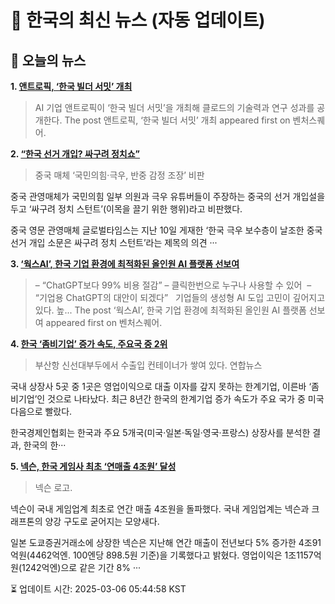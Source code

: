 # 📢 한국의 최신 뉴스 (자동 업데이트)

## 📰 오늘의 뉴스
**1. [앤트로픽, ‘한국 빌더 서밋’ 개최](https://www.venturesquare.net/959117)**
> AI 기업 앤트로픽이 ‘한국 빌더 서밋’을 개최해 클로드의 기술력과 연구 성과를 공개한다.
The post 앤트로픽, ‘한국 빌더 서밋’ 개최 appeared first on 벤처스퀘어.

**2. [“한국 선거 개입? 싸구려 정치쇼”](https://www.khan.co.kr/article/202502112057025)**
> 중국 매체 ‘국민의힘·극우, 반중 감정 조장’ 비판

중국 관영매체가 국민의힘 일부 의원과 극우 유튜버들이 주장하는 중국의 선거 개입설을 두고 ‘싸구려 정치 스턴트’(이목을 끌기 위한 행위)라고 비판했다.

중국 영문 관영매체 글로벌타임스는 지난 10일 게재한 ‘한국 극우 보수층이 날조한 중국 선거 개입 소문은 싸구려 정치 스턴트’라는 제목의 의견 ···

**3. [‘웍스AI’, 한국 기업 환경에 최적화된 올인원 AI 플랫폼 선보여](https://www.venturesquare.net/956743)**
> – “ChatGPT보다 99% 비용 절감” – 클릭한번으로 누구나 사용할 수 있어  – “기업용 ChatGPT의 대안이 되겠다”   기업들의 생성형 AI 도입 고민이 깊어지고 있다. 높...
The post ‘웍스AI’, 한국 기업 환경에 최적화된 올인원 AI 플랫폼 선보여 appeared first on 벤처스퀘어.

**4. [한국 ‘좀비기업’ 증가 속도, 주요국 중 2위](https://www.khan.co.kr/article/202502061016001)**
> 부산항 신선대부두에서 수출입 컨테이너가 쌓여 있다. 연합뉴스

국내 상장사 5곳 중 1곳은 영업이익으로 대출 이자를 갚지 못하는 한계기업, 이른바 ‘좀비기업’인 것으로 나타났다. 최근 8년간 한국의 한계기업 증가 속도가 주요 국가 중 미국 다음으로 빨랐다.

한국경제인협회는 한국과 주요 5개국(미국·일본·독일·영국·프랑스) 상장사를 분석한 결과, 한국의 한···

**5. [넥슨, 한국 게임사 최초 ‘연매출 4조원’ 달성](https://www.khan.co.kr/article/202502131654001)**
> 넥슨 로고.

넥슨이 국내 게임업계 최초로 연간 매출 4조원을 돌파했다. 국내 게임업계는 넥슨과 크래프톤의 양강 구도로 굳어지는 모양새다.

일본 도쿄증권거래소에 상장한 넥슨은 지난해 연간 매출이 전년보다 5% 증가한 4조91억원(4462억엔. 100엔당 898.5원 기준)을 기록했다고 밝혔다. 영업이익은 1조1157억원(1242억엔)으로 같은 기간 8% ···


⏳ 업데이트 시간: 2025-03-06 05:44:58 KST
